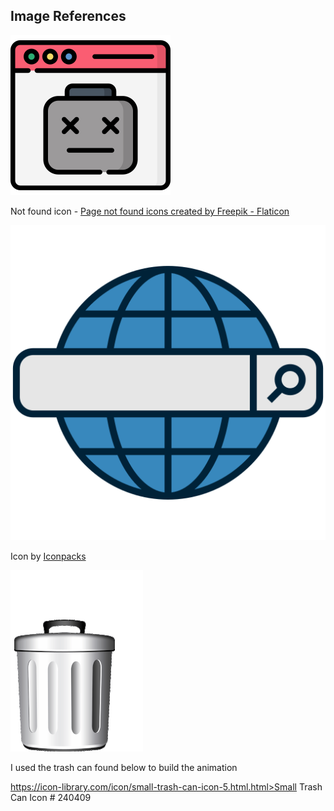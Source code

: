 ## Image References
![](not-found.png)

Not found icon - <a href="https://www.flaticon.com/free-icons/page-not-found" title="page not found icons">Page not found icons created by Freepik - Flaticon</a>


![](web-search-4291.svg)

Icon by <a href='https://iconpacks.net/?utm_source=link-attribution&utm_content=4291'>Iconpacks</a>


![](trash_catch.gif)

I used the trash can found below to build the animation

https://icon-library.com/icon/small-trash-can-icon-5.html.html>Small Trash Can Icon # 240409